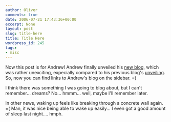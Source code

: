 ```yaml
---
author: Oliver
comments: true
date: 2006-07-21 17:43:36+00:00
excerpt: None
layout: post
slug: title-here
title: Title Here
wordpress_id: 245
tags:
- misc
---
```


Now this post is for Andrew!  Andrew finally unveiled his <a href="http://grove.ufl.edu/~drewser/www">new blog</a>, which was rather unexciting, expecially compared to his previous blog's <a href="http://www.oliverweb.com/stuff/javajoseph.png">unveiling</a>.  So, now you can find links to Andrew's blog on the sidebar. =)

I think there was something I was going to blog about, but I can't remember... dreams? No... hmmm...  well, maybe I'll remember later.

In other news, waking up feels like breaking through a concrete wall again. =(  Man, it was nice being able to wake up easily... I even got a good amount of sleep last night.... hmph.
